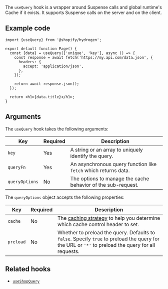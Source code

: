 <!-- This file is generated from source code in the Shopify/hydrogen repo. Edit the files in /packages/hydrogen/src/foundation/useQuery and run 'yarn generate-docs' at the root of this repo. For more information, refer to https://github.com/Shopify/shopify-dev/blob/main/content/internal/operations/hydrogen-reference-docs.md. -->

The `useQuery` hook is a wrapper around Suspense calls and
global runtime's Cache if it exists.
It supports Suspense calls on the server and on the client.

## Example code

```tsx
import {useQuery} from '@shopify/hydrogen';

export default function Page() {
  const {data} = useQuery(['unique', 'key'], async () => {
    const response = await fetch('https://my.api.com/data.json', {
      headers: {
        accept: 'application/json',
      },
    });

    return await response.json();
  });

  return <h1>{data.title}</h1>;
}
```

## Arguments

The `useQuery` hook takes the following arguments:

| Key            | Required | Description                                                     |
| -------------- | -------- | --------------------------------------------------------------- |
| `key`          | Yes      | A string or an array to uniquely identify the query.            |
| `queryFn`      | Yes      | An asynchronous query function like `fetch` which returns data. |
| `queryOptions` | No       | The options to manage the cache behavior of the sub-request.    |

The `queryOptions` object accepts the following properties:

| Key       | Required | Description                                                                                                                                        |
| --------- | -------- | -------------------------------------------------------------------------------------------------------------------------------------------------- |
| `cache`   | No       | The [caching strategy](/custom-storefronts/hydrogen/framework/cache#caching-strategies) to help you determine which cache control header to set.   |
| `preload` | No       | Whether to preload the query. Defaults to `false`. Specify `true` to preload the query for the URL or `'*'` to preload the query for all requests. |

## Related hooks

- [`useShopQuery`](/api/hydrogen/hooks/global/useshopquery)
